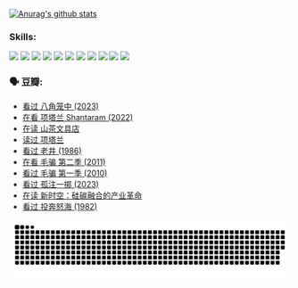 
[![Anurag's github stats](https://github-readme-stats.vercel.app/api?username=w940853815)](https://github.com/anuraghazra/github-readme-stats)

### Skills:

<code><img height="32" src="https://cdn.jsdelivr.net/npm/simple-icons@v5/icons/python.svg"></code>
<code><img height="32" src="https://cdn.jsdelivr.net/npm/simple-icons@v5/icons/javascript.svg"></code>
<code><img height="32" src="https://cdn.jsdelivr.net/npm/simple-icons@v5/icons/django.svg"></code>
<code><img height="32" src="https://cdn.jsdelivr.net/npm/simple-icons@v5/icons/flask.svg"></code>
<code><img height="32" src="https://cdn.jsdelivr.net/npm/simple-icons@v5/icons/vuetify.svg"></code>
<code><img height="32" src="https://cdn.jsdelivr.net/npm/simple-icons@v5/icons/git.svg"></code>
<code><img height="32" src="https://cdn.jsdelivr.net/npm/simple-icons@v5/icons/docker.svg"></code>
<code><img height="32" src="https://cdn.jsdelivr.net/npm/simple-icons@v5/icons/postgresql.svg"></code>
<code><img height="32" src="https://cdn.jsdelivr.net/npm/simple-icons@v5/icons/elasticsearch.svg"></code>
<code><img height="32" src="https://cdn.jsdelivr.net/npm/simple-icons@v5/icons/macos.svg"></code>
<code><img height="32" src="https://cdn.jsdelivr.net/npm/simple-icons@v5/icons/linux.svg"></code>

### 🗣 豆瓣:

<!-- DOUBAN-ACTIVITIES:START -->
- [看过 八角笼中‎ (2023)](https://www.douban.com/people/136069238/status/4367541707/?_i=94369627)
- [在看 项塔兰 Shantaram‎ (2022)](https://www.douban.com/people/136069238/status/4365497032/?_i=94369627)
- [在读 山茶文具店](https://www.douban.com/people/136069238/status/4364620725/?_i=94369627)
- [读过 项塔兰](https://www.douban.com/people/136069238/status/4364620288/?_i=94369627)
- [看过 老井‎ (1986)](https://www.douban.com/people/136069238/status/4362366672/?_i=94369627)
- [在看 毛骗 第二季‎ (2011)](https://www.douban.com/people/136069238/status/4355752869/?_i=94369627)
- [看过 毛骗 第一季‎ (2010)](https://www.douban.com/people/136069238/status/4355752667/?_i=94369627)
- [看过 孤注一掷‎ (2023)](https://www.douban.com/people/136069238/status/4354774568/?_i=94369627)
- [在读 新时空：硅碳融合的产业革命](https://www.douban.com/people/136069238/status/4348545149/?_i=94369627)
- [看过 投奔怒海‎ (1982)](https://www.douban.com/people/136069238/status/4336696255/?_i=94369627)
<!-- DOUBAN-ACTIVITIES:END -->


![Snake animation](https://raw.githubusercontent.com/w940853815/w940853815/output/github-contribution-grid-snake.svg)

<!--
**w940853815/w940853815** is a ✨ _special_ ✨ repository because its `README.md` (this file) appears on your GitHub profile.

Here are some ideas to get you started:

- 🔭 I’m currently working on ...
- 🌱 I’m currently learning ...
- 👯 I’m looking to collaborate on ...
- 🤔 I’m looking for help with ...
- 💬 Ask me about ...
- 📫 How to reach me: ...
- 😄 Pronouns: ...
- ⚡ Fun fact: ...
-->

